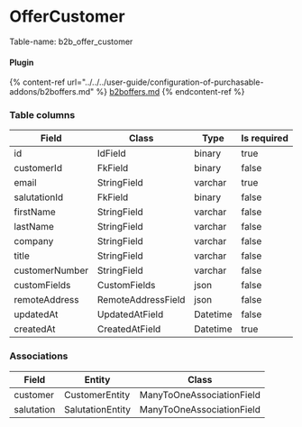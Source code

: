 # OfferCustomer

Table-name: b2b\_offer\_customer

#### Plugin

{% content-ref url="../../../user-guide/configuration-of-purchasable-addons/b2boffers.md" %}
[b2boffers.md](../../../user-guide/configuration-of-purchasable-addons/b2boffers.md)
{% endcontent-ref %}

### Table columns

| Field          | Class              | Type     | Is required |
| -------------- | ------------------ | -------- | ----------- |
| id             | IdField            | binary   | true        |
| customerId     | FkField            | binary   | false       |
| email          | StringField        | varchar  | true        |
| salutationId   | FkField            | binary   | false       |
| firstName      | StringField        | varchar  | false       |
| lastName       | StringField        | varchar  | false       |
| company        | StringField        | varchar  | false       |
| title          | StringField        | varchar  | false       |
| customerNumber | StringField        | varchar  | false       |
| customFields   | CustomFields       | json     | false       |
| remoteAddress  | RemoteAddressField | json     | false       |
| updatedAt      | UpdatedAtField     | Datetime | false       |
| createdAt      | CreatedAtField     | Datetime | true        |

### Associations

| Field      | Entity           | Class                     |
| ---------- | ---------------- | ------------------------- |
| customer   | CustomerEntity   | ManyToOneAssociationField |
| salutation | SalutationEntity | ManyToOneAssociationField |
